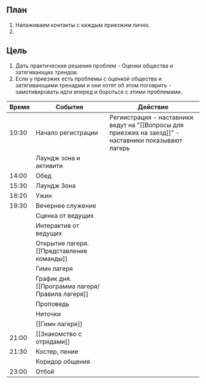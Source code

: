 ## План
      
1. Налаживаем контакты с каждым приезжим лично. 
2. 

## Цель
1. Дать практические решения проблем - Оценки общества и затягивающих трендов.
2. Если у приезжих есть проблемы с оценкой общества и затягивающими тренадми и они хотят об этом поговрить - замотивировать идти вперед и бороться с этими проблемами.



| Время | Событие                                    | Действие                                                                                  |
| ----- | ------------------------------------------ | ----------------------------------------------------------------------------------------- |
| 10:30 | Начало регистрации                         | Региистрация - наставники ведут на "[[Вопросы для приезжих на заезд]]" - наставники показывают лагерь |
|       | Лаундж зона и активити                     |                                                                                           |
| 14:00 | Обед                                       |                                                                                           |
| 15:30 | Лаундж Зона                                |                                                                                           |
| 18:20 | Ужин                                       |                                                                                           |
| 19:30 | Вечернее служение                          |                                                                                           |
|       | Сценка от ведущих                          |                                                                                           |
|       | Интерактив от ведущих                      |                                                                                           |
|       | Открытие лагеря. [[Представление команды]] |                                                                                           |
|       | Гимн лагеря                                |                                                                                           |
|       | График дня. [[Программа лагеря/Правила лагеря]]             |                                                                                           |
|       | Проповедь                                  |                                                                                           |
|       | Ниточки                                    |                                                                                           |
|       | [[Гимн лагеря]]                            |                                                                                           |
| 21:00 | [[Знакомство с отрядами]]                  |                                                                                           |
| 21:30 | Костер, пение                              |                                                                                           |
|       | Коридор общения                            |                                                                                           |
| 23:00 | Отбой                                      |                                                                                           |
